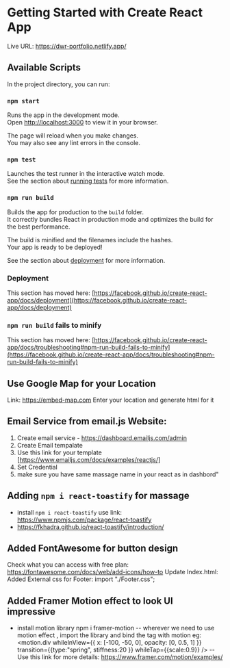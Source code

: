 # Getting Started with Create React App

Live URL: https://dwr-portfolio.netlify.app/

## Available Scripts

In the project directory, you can run:

### `npm start`

Runs the app in the development mode.\
Open [http://localhost:3000](http://localhost:3000) to view it in your browser.

The page will reload when you make changes.\
You may also see any lint errors in the console.

### `npm test`

Launches the test runner in the interactive watch mode.\
See the section about [running tests](https://facebook.github.io/create-react-app/docs/running-tests) for more information.

### `npm run build`

Builds the app for production to the `build` folder.\
It correctly bundles React in production mode and optimizes the build for the best performance.

The build is minified and the filenames include the hashes.\
Your app is ready to be deployed!

See the section about [deployment](https://facebook.github.io/create-react-app/docs/deployment) for more information.

### Deployment

This section has moved here: [https://facebook.github.io/create-react-app/docs/deployment](https://facebook.github.io/create-react-app/docs/deployment)

### `npm run build` fails to minify

This section has moved here: [https://facebook.github.io/create-react-app/docs/troubleshooting#npm-run-build-fails-to-minify](https://facebook.github.io/create-react-app/docs/troubleshooting#npm-run-build-fails-to-minify)


## Use Google Map for your Location
Link: https://embed-map.com
Enter your location and generate html for it


## Email Service from email.js Website:
1. Create email service - https://dashboard.emailjs.com/admin
2. Create Email tempalate
3. Use this link for your template [https://www.emailjs.com/docs/examples/reactjs/]
3. Set Credential 
4. make sure you have same massage name in your react as in dashbord"

## Adding `npm i react-toastify` for massage
- install `npm i react-toastify` use link: https://www.npmjs.com/package/react-toastify
- https://fkhadra.github.io/react-toastify/introduction/

## Added FontAwesome for button design
Check what you can access with free plan: https://fontawesome.com/docs/web/add-icons/how-to
Update Index.html: 
    <script src="https://kit.fontawesome.com/03cfaf9c5d.js" crossorigin="anonymous"></script>
Added External css for Footer: 
            import "./Footer.css";



## Added Framer Motion effect to look UI impressive
- install motion library
    npm i framer-motion
-- wherever we need to use motion effect , import the library and bind the tag with motion
    eg: <motion.div whileInView={{ x: [-100, -50, 0], opacity: [0, 0.5, 1] }} transition={{type:"spring",  stiffness:20 }} whileTap={{scale:0.9}} />
-- Use this link for more details: https://www.framer.com/motion/examples/